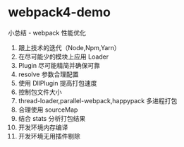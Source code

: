 # webpack4-demo





小总结 - webpack 性能优化

1. 跟上技术的迭代（Node,Npm,Yarn）
2. 在尽可能少的模块上应用 Loader
3. Plugin 尽可能精简并确保可靠
4. resolve 参数合理配置
5. 使用 DllPlugin 提高打包速度
6. 控制包文件大小
7. thread-loader,parallel-webpack,happypack 多进程打包
8. 合理使用 sourceMap
9. 结合 stats 分析打包结果
10. 开发环境内存编译
11. 开发环境无用插件剔除

